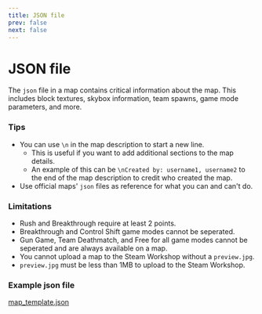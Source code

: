```yaml
---
title: JSON file
prev: false
next: false
---
```


# JSON file
The `json` file in a map contains critical information about the map. This includes block textures, skybox information, team spawns, game mode parameters, and more.

### Tips
+ You can use `\n` in the map description to start a new line.
  - This is useful if you want to add additional sections to the map details.
  - An example of this can be `\nCreated by: username1, username2` to the end of the map description to credit who created the map.
+ Use official maps' `json` files as reference for what you can and can't do.

### Limitations
* Rush and Breakthrough require at least 2 points.
* Breakthrough and Control Shift game modes cannot be seperated.
* Gun Game, Team Deathmatch, and Free for all game modes cannot be seperated and are always available on a map.
* You cannot upload a map to the Steam Workshop without a `preview.jpg`.
* `preview.jpg` must be less than 1MB to upload to the Steam Workshop.

### Example json file
[map_template.json](/map_template.json)